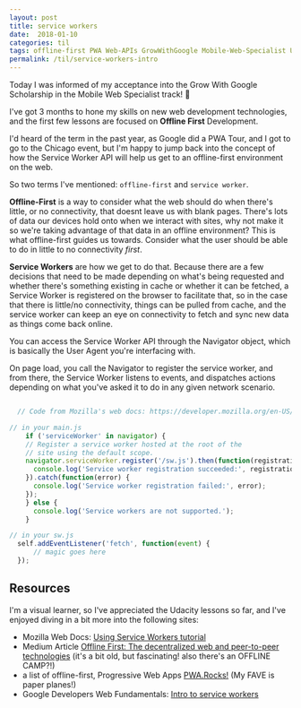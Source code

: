 ```yaml
---
layout: post
title: service workers
date:  2018-01-10
categories: til
tags: offline-first PWA Web-APIs GrowWithGoogle Mobile-Web-Specialist Udacity
permalink: /til/service-workers-intro
---
```


Today I was informed of my acceptance into the Grow With Google Scholarship in the Mobile Web Specialist track! 🎉

I've got 3 months to hone my skills on new web development technologies, and the first few lessons are focused on **Offline First** Development.

I'd heard of the term in the past year, as Google did a PWA Tour, and I got to go to the Chicago event, but I'm happy to jump back into the concept of how the Service Worker API will help us get to an offline-first environment on the web.

So two terms I've mentioned: `offline-first` and `service worker`.

**Offline-First** is a way to consider what the web should do when there's little, or no connectivity, that doesnt leave us with blank pages. There's lots of data our devices hold onto when we interact with sites, why not make it so we're taking advantage of that data in an offline environment? This is what offline-first guides us towards. Consider what the user should be able to do in little to no connectivity _first_.

**Service Workers** are how we get to do that. Because there are a few decisions that need to be made depending on what's being requested and whether there's something existing in cache or whether it can be fetched, a Service Worker is registered on the browser to facilitate that, so in the case that there is little/no connectivity, things can be pulled from cache, and the service worker can keep an eye on connectivity to fetch and sync new data as things come back online.

You can access the Service Worker API through the Navigator object, which is basically the User Agent you're interfacing with.

On page load, you call the Navigator to register the service worker, and from there, the Service Worker listens to events, and dispatches actions depending on what you've asked it to do in any given network scenario.

```js

  // Code from Mozilla's web docs: https://developer.mozilla.org/en-US/docs/Web/API/ServiceWorkerContainer/register

// in your main.js
    if ('serviceWorker' in navigator) {
    // Register a service worker hosted at the root of the
    // site using the default scope.
    navigator.serviceWorker.register('/sw.js').then(function(registration) {
      console.log('Service worker registration succeeded:', registration);
    }).catch(function(error) {
      console.log('Service worker registration failed:', error);
    });
    } else {
      console.log('Service workers are not supported.');
    }

// in your sw.js
  self.addEventListener('fetch', function(event) {
      // magic goes here
  });
```

## Resources
I'm a visual learner, so I've appreciated the Udacity lessons so far, and I've enjoyed diving in a bit more into the following sites:
- Mozilla Web Docs: [Using Service Workers tutorial](https://developer.mozilla.org/en-US/docs/Web/API/Service_Worker_API/Using_Service_Workers)
- Medium Article [Offline First: The decentralized web and peer-to-peer technologies](https://medium.com/offline-camp/offline-first-the-decentralized-web-and-peer-to-peer-technologies-b05b7fb3bcdd) (it's a bit old, but fascinating! also there's an OFFLINE CAMP?!)
- a list of offline-first, Progressive Web Apps [PWA.Rocks!](https://pwa.rocks/ ) (My FAVE is paper planes!)
- Google Developers Web Fundamentals: [Intro to service workers](https://developers.google.com/web/fundamentals/primers/service-workers/)
